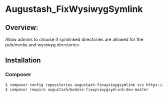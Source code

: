 # Augustash_FixWysiwygSymlink

## Overview:

Allow admins to choose if symlinked directories are allowed for the pub/media and wysiwyg directories

## Installation

### Composer

```bash
$ composer config repositories.augustash-fixwysiwygsymlink vcs https://github.com/augustash/magento2-module-fixwysiwygsymlink.git
$ composer require augustash/module-fixwysiwygsymlink:dev-master
```
